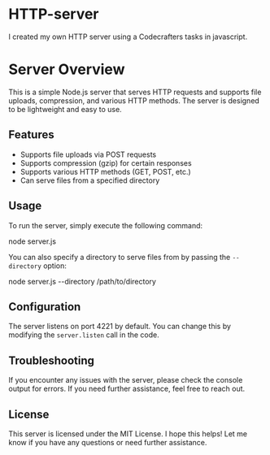 # HTTP-server

I created my own HTTP server using a Codecrafters tasks in javascript.

# Server Overview

This is a simple Node.js server that serves HTTP requests and supports file uploads, compression, and various HTTP methods. The server is designed to be lightweight and easy to use.

## Features

- Supports file uploads via POST requests
- Supports compression (gzip) for certain responses
- Supports various HTTP methods (GET, POST, etc.)
- Can serve files from a specified directory

## Usage

To run the server, simply execute the following command:

node server.js

You can also specify a directory to serve files from by passing the `--directory` option:

node server.js --directory /path/to/directory

## Configuration

The server listens on port 4221 by default. You can change this by modifying the `server.listen` call in the code.

## Troubleshooting

If you encounter any issues with the server, please check the console output for errors. If you need further assistance, feel free to reach out.

## License

This server is licensed under the MIT License.
I hope this helps! Let me know if you have any questions or need further assistance.
